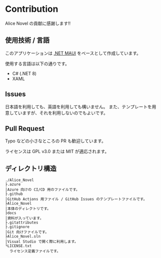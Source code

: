 # Contribution
Alice Novel の貢献に感謝します!!

## 使用技術 / 言語
このアプリケーションは [.NET MAUI](https://dot.net/maui) をベースとして作成しています。

使用する言語は以下の通りです。
- C# (.NET 8)
- XAML

## Issues
日本語を利用しても、英語を利用しても構いません。
また、テンプレートを用意していますが、それを利用しないのでもよいです。

## Pull Request
Typo などの小さなところの PR も歓迎しています。

ライセンスは GPL v3.0 または MIT が適応されます。

## ディレクトリ構造
```
./Alice_Novel
├.azure
│Azure 向けの CI/CD 用のファイルです。
├.github
│GitHub Actions 用ファイル / GitHub Issues のテンプレートファイルです。
├Alice_Novel
│本体のディレクトリです。
├docs
│資料が入っています。
├.gitattributes
├.gitignore
│Git 向けファイルです。
├Alice_Novel.sln
│Visual Studio で開く際に利用します。
└LICENSE.txt
  ライセンス定義ファイルです。
```

